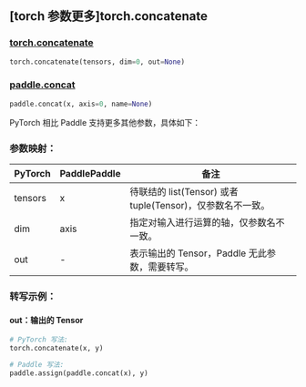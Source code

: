 ## [torch 参数更多]torch.concatenate

### [torch.concatenate](https://pytorch.org/docs/stable/generated/torch.concatenate.html#torch-concatenate)

```python
torch.concatenate(tensors, dim=0, out=None)
```

### [paddle.concat](https://www.paddlepaddle.org.cn/documentation/docs/zh/develop/api/paddle/concat_cn.html)

```python
paddle.concat(x, axis=0, name=None)
```

PyTorch 相比 Paddle 支持更多其他参数，具体如下：

### 参数映射：

| PyTorch | PaddlePaddle | 备注                                                       |
| ------- | ------------ | ---------------------------------------------------------- |
| tensors | x            | 待联结的 list(Tensor) 或者 tuple(Tensor)，仅参数名不一致。 |
| dim     | axis         | 指定对输入进行运算的轴，仅参数名不一致。                   |
| out     | -            | 表示输出的 Tensor，Paddle 无此参数，需要转写。               |

### 转写示例：

#### out：输出的 Tensor

```python
# PyTorch 写法:
torch.concatenate(x, y)

# Paddle 写法:
paddle.assign(paddle.concat(x), y)
```
